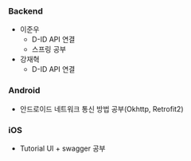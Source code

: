 ### Backend

- 이준우
    - D-ID API 연결
    - 스프링 공부
- 강재혁
    - D-ID API 연결

### Android

- 안드로이드 네트워크 통신 방법 공부(Okhttp, Retrofit2)

### iOS

- Tutorial UI + swagger 공부
